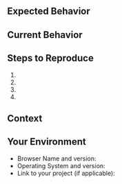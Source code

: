 <!-- Please use this template when creating an issue. -->
<!-- Provide a general summary of the issue in the Title above -->

## Expected Behavior
<!-- Tell us what should happen -->

## Current Behavior
<!-- Tell us what happens instead of the expected behavior -->

## Steps to Reproduce
<!-- Provide a link to a live example, or an unambiguous set of steps to reproduce this issue -->
1.
2.
3.
4.

## Context
<!-- How has this issue affected you? What are you trying to accomplish? -->
<!-- Providing context helps us come up with a solution that is most useful in the real world -->

## Your Environment
<!-- Include as many relevant details about the environment you experienced the issue in -->
* Browser Name and version:
* Operating System and version:
* Link to your project (if applicable):